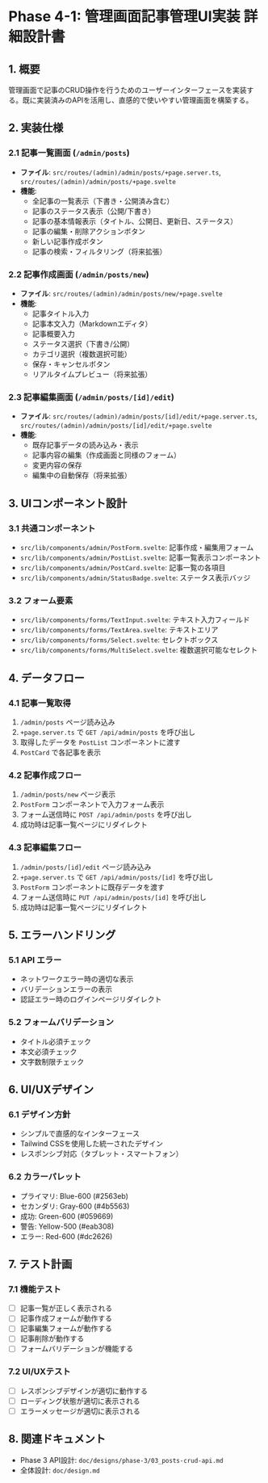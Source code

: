 # Phase 4-1: 管理画面記事管理UI実装 詳細設計書

## 1. 概要

管理画面で記事のCRUD操作を行うためのユーザーインターフェースを実装する。既に実装済みのAPIを活用し、直感的で使いやすい管理画面を構築する。

## 2. 実装仕様

### 2.1 記事一覧画面 (`/admin/posts`)

- **ファイル**: `src/routes/(admin)/admin/posts/+page.server.ts`, `src/routes/(admin)/admin/posts/+page.svelte`
- **機能**:
    - 全記事の一覧表示（下書き・公開済み含む）
    - 記事のステータス表示（公開/下書き）
    - 記事の基本情報表示（タイトル、公開日、更新日、ステータス）
    - 記事の編集・削除アクションボタン
    - 新しい記事作成ボタン
    - 記事の検索・フィルタリング（将来拡張）

### 2.2 記事作成画面 (`/admin/posts/new`)

- **ファイル**: `src/routes/(admin)/admin/posts/new/+page.svelte`
- **機能**:
    - 記事タイトル入力
    - 記事本文入力（Markdownエディタ）
    - 記事概要入力
    - ステータス選択（下書き/公開）
    - カテゴリ選択（複数選択可能）
    - 保存・キャンセルボタン
    - リアルタイムプレビュー（将来拡張）

### 2.3 記事編集画面 (`/admin/posts/[id]/edit`)

- **ファイル**: `src/routes/(admin)/admin/posts/[id]/edit/+page.server.ts`, `src/routes/(admin)/admin/posts/[id]/edit/+page.svelte`
- **機能**:
    - 既存記事データの読み込み・表示
    - 記事内容の編集（作成画面と同様のフォーム）
    - 変更内容の保存
    - 編集中の自動保存（将来拡張）

## 3. UIコンポーネント設計

### 3.1 共通コンポーネント

- `src/lib/components/admin/PostForm.svelte`: 記事作成・編集用フォーム
- `src/lib/components/admin/PostList.svelte`: 記事一覧表示コンポーネント
- `src/lib/components/admin/PostCard.svelte`: 記事一覧の各項目
- `src/lib/components/admin/StatusBadge.svelte`: ステータス表示バッジ

### 3.2 フォーム要素

- `src/lib/components/forms/TextInput.svelte`: テキスト入力フィールド
- `src/lib/components/forms/TextArea.svelte`: テキストエリア
- `src/lib/components/forms/Select.svelte`: セレクトボックス
- `src/lib/components/forms/MultiSelect.svelte`: 複数選択可能なセレクト

## 4. データフロー

### 4.1 記事一覧取得

1. `/admin/posts` ページ読み込み
2. `+page.server.ts` で `GET /api/admin/posts` を呼び出し
3. 取得したデータを `PostList` コンポーネントに渡す
4. `PostCard` で各記事を表示

### 4.2 記事作成フロー

1. `/admin/posts/new` ページ表示
2. `PostForm` コンポーネントで入力フォーム表示
3. フォーム送信時に `POST /api/admin/posts` を呼び出し
4. 成功時は記事一覧ページにリダイレクト

### 4.3 記事編集フロー

1. `/admin/posts/[id]/edit` ページ読み込み
2. `+page.server.ts` で `GET /api/admin/posts/[id]` を呼び出し
3. `PostForm` コンポーネントに既存データを渡す
4. フォーム送信時に `PUT /api/admin/posts/[id]` を呼び出し
5. 成功時は記事一覧ページにリダイレクト

## 5. エラーハンドリング

### 5.1 API エラー

- ネットワークエラー時の適切な表示
- バリデーションエラーの表示
- 認証エラー時のログインページリダイレクト

### 5.2 フォームバリデーション

- タイトル必須チェック
- 本文必須チェック
- 文字数制限チェック

## 6. UI/UXデザイン

### 6.1 デザイン方針

- シンプルで直感的なインターフェース
- Tailwind CSSを使用した統一されたデザイン
- レスポンシブ対応（タブレット・スマートフォン）

### 6.2 カラーパレット

- プライマリ: Blue-600 (#2563eb)
- セカンダリ: Gray-600 (#4b5563)
- 成功: Green-600 (#059669)
- 警告: Yellow-500 (#eab308)
- エラー: Red-600 (#dc2626)

## 7. テスト計画

### 7.1 機能テスト

- [ ] 記事一覧が正しく表示される
- [ ] 記事作成フォームが動作する
- [ ] 記事編集フォームが動作する
- [ ] 記事削除が動作する
- [ ] フォームバリデーションが機能する

### 7.2 UI/UXテスト

- [ ] レスポンシブデザインが適切に動作する
- [ ] ローディング状態が適切に表示される
- [ ] エラーメッセージが適切に表示される

## 8. 関連ドキュメント

- Phase 3 API設計: `doc/designs/phase-3/03_posts-crud-api.md`
- 全体設計: `doc/design.md`
